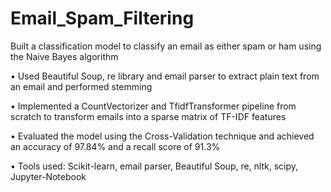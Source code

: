 # Email_Spam_Filtering
Built a classification model to classify an email as either spam or ham using the Naive Bayes algorithm

• Used Beautiful Soup, re library and email parser to extract plain text from an email and performed stemming

• Implemented a CountVectorizer and TfidfTransformer pipeline from scratch to transform emails into a sparse matrix of TF-IDF features

• Evaluated the model using the Cross-Validation technique and achieved an accuracy of 97.84% and a recall score of 91.3%

• Tools used: Scikit-learn, email parser, Beautiful Soup, re, nltk, scipy, Jupyter-Notebook
